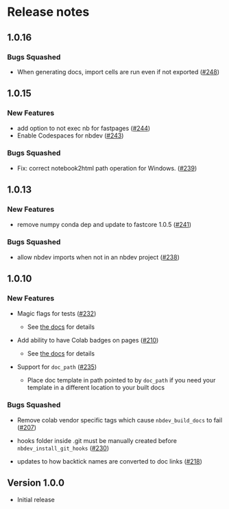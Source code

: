 # Release notes

<!-- do not remove -->

## 1.0.16

### Bugs Squashed

- When generating docs, import cells are run even if not exported ([#248](https://api.github.com/repos/fastai/nbdev/issues/248))

## 1.0.15

### New Features

- add option to not exec nb for fastpages ([#244](https://api.github.com/repos/fastai/nbdev/issues/244))
- Enable Codespaces for nbdev ([#243](https://api.github.com/repos/fastai/nbdev/issues/243))

### Bugs Squashed

- Fix: correct notebook2html path operation for Windows. ([#239](https://api.github.com/repos/fastai/nbdev/issues/239))

## 1.0.13

### New Features

- remove numpy conda dep and update to fastcore 1.0.5 ([#241](https://api.github.com/repos/fastai/nbdev/issues/241))

### Bugs Squashed

- allow nbdev imports when not in an nbdev project ([#238](https://api.github.com/repos/fastai/nbdev/issues/238))

## 1.0.10

### New Features

- Magic flags for tests ([#232](https://github.com/fastai/nbdev/pull/232))
  - See [the docs](https://nbdev.fast.ai/magic_flags.html) for details

- Add ability to have Colab badges on pages ([#210](https://github.com/fastai/nbdev/pull/210))
  - See [the docs](https://nbdev.fast.ai/#Google-Colab-Badges) for details

- Support for `doc_path` ([#235](https://github.com/fastai/nbdev/pull/235))
  - Place doc template in path pointed to by `doc_path` if you need your template in a different location to your built docs

### Bugs Squashed

- Remove colab vendor specific tags which cause `nbdev_build_docs` to fail ([#207](https://github.com/fastai/nbdev/pull/207))

- hooks folder inside .git must be manually created before `nbdev_install_git_hooks` ([#230](https://github.com/fastai/nbdev/pull/230))

- updates to how backtick names are converted to doc links ([#218](https://github.com/fastai/nbdev/pull/218))

## Version 1.0.0

- Initial release

